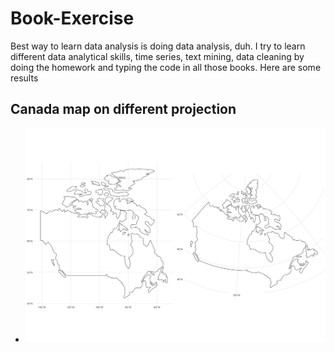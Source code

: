 # Book-Exercise

Best way to learn data analysis is doing data analysis, duh. I try to learn different data analytical skills, time series,
text mining, data cleaning by doing the homework and typing the code in all those books. Here are some results


## Canada map on different projection

- ![1](https://github.com/moxiaoran/Book-Exercise/blob/master/Example/Canada.png)
